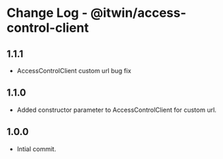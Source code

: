 # Change Log - @itwin/access-control-client

## 1.1.1

- AccessControlClient custom url bug fix

## 1.1.0

- Added constructor parameter to AccessControlClient for custom url.

## 1.0.0

- Intial commit.
